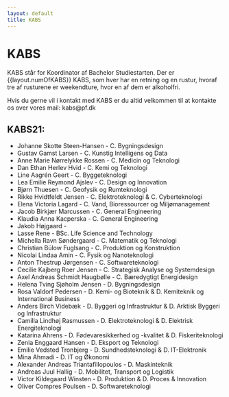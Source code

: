 ```yaml
---
layout: default
title: KABS
---
```


<h1>KABS</h1>

<p>KABS står for Koordinator af Bachelor Studiestarten. Der er {{layout.numOfKABS}} KABS, som hver har en retning og en rustur, hvoraf tre af rusturene er weekendture, hvor en af dem er alkoholfri. </p>
<p>Hvis du gerne vil i kontakt med KABS er du altid velkommen til at kontakte os over vores mail: kabs@pf.dk</p>

<h2>KABS21:</h2>

<ul>

<li>	Johanne Skotte Steen-Hansen	- C. Bygningsdesign	</li>
<li>	Gustav Gamst Larsen	-	C. Kunstig Intelligens og Data	</li>  
<li>    Anne Marie Nørrelykke Rossen - C. Medicin og Teknologi </li>
<li>	Dan Ethan Herlev Hvid	-	C. Kemi og Teknologi	</li>
<li>	Line Aagrén Geert	-	C. Byggeteknologi 	</li>
<li>	Lea Emilie Reymond Ajslev	- C. Design og Innovation	</li>
<li>	Bjørn Thuesen	-	C. Geofysik og Rumteknologi	</li>
<li>	Rikke Hvidtfeldt Jensen	-	C. Elektroteknologi & C. Cyberteknologi	</li>
<li>	Elena Victoria Lagard	-	C. Vand, Bioressourcer og Miljømanagement 	</li>
<li>	Jacob Birkjær Marcussen	-	C. General Engineering	</li>
<li>	Klaudia Anna Kacperska	-	C. General Engineering	</li>
<li>	Jakob Højgaard		-		</li>
<li>	Lasse Rene		-	BSc. Life Science and Technology	</li>
<li>	Michella Ravn Søndergaard	-	C. Matematik og Teknologi	</li>
<li>	Christian Bülow Fuglsang	-	C. Produktion og Konstruktion	</li>
<li>	Nicolai Lindaa Amin	-	C. Fysik og Nanoteknologi	</li>
<li>	Anton Thestrup Jørgensen	-	C. Softwareteknologi	</li>
<li>	Cecilie Kajberg Roer Jensen	-	C. Strategisk Analyse og Systemdesign	</li>
<li>	Axel Andreas Schmidt Haugbølle	-	C. Bæredygtigt Energidesign	</li>


<li>	Helena Tving Sjøholm Jensen	-	D. Bygningsdesign 	</li>
<li> 	Rosa Valdorf Pedersen	-	D. Kemi- og Bioteknik & D. Kemiteknik og International Business	</li>
<li>	Anders Birch Videbæk -	D. Byggeri og Infrastruktur & D. Arktisk Byggeri og Infrastruktur	<!-- Torp 2.0 #D. Fisk --> </li>
<li>	Camilla Lindhøj Rasmussen	-	D. Elektroteknologi & D. Elektrisk Energiteknologi	</li>
<li>	Katarina Ahrens 	-	D. Fødevaresikkerhed og -kvalitet & D. Fiskeriteknologi	</li>
<li>	Zenia Enggaard Hansen		-	D. Eksport og Teknologi	</li>
<li>	Emilie Vedsted Tronbjerg	-	D. Sundhedsteknologi & D. IT-Elektronik </li>
<li>	Mina Ahmadi	-	D. IT og Økonomi	</li>
<li>	Alexander Andreas Triantafillopoulos	-	D. Maskinteknik	</li>
<li>	Andreas Juul Hallig	-	D. Mobilitet, Transport og Logistik 	</li>
<li>	Victor Kildegaard Winsten	-	D. Produktion & D. Proces & Innovation 	</li>
<li>	Oliver Compres Poulsen	-	D. Softwareteknologi	</li>

</ul>